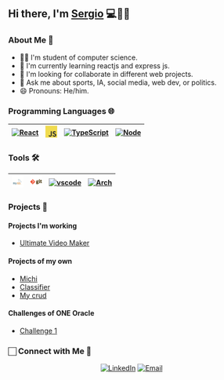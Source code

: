 ## Hi there, I'm [Sergio](https://www.linkedin.com/in/sergio-mena-quispe/) 💻🤗👋

<!--
**username/username** is a ✨ _special_ ✨ repository because its `README.md` (this file) appears on your GitHub profile.
-->

### About Me 👦

- 👨‍🎓 I'm student of computer science.
- 🌱 I'm currently learning reactjs and express js.
- 🔭 I'm looking for collaborate in different web projects.
- 💬 Ask me about sports, IA, social media, web dev, or politics.
- 😄 Pronouns: He/him.

### Programming Languages 🌐
| [<img src="https://user-images.githubusercontent.com/109475768/230745308-52b04473-a6e7-4c0d-b4b1-5f333162f689.png" alt="React" width="24">](https://es.reactjs.org/) | [<img src="https://raw.githubusercontent.com/github/explore/80688e429a7d4ef2fca1e82350fe8e3517d3494d/topics/javascript/javascript.png" alt="JavaScript" width="24">](https://developer.mozilla.org/es/docs/Web/JavaScript) | [<img src="https://user-images.githubusercontent.com/109475768/230745418-e85ff4d3-055d-45fe-a1cd-3b32134fa963.png" alt="TypeScript" width="24">](https://www.typescriptlang.org/) | [<img src="https://user-images.githubusercontent.com/109475768/230745516-ee317439-ec85-49e1-a96d-c0ec269fbf31.png" alt="Node" width="24">](https://nodejs.org/es)
|---|---|---|---|
 
 ### Tools 🛠️

| [<img src="https://raw.githubusercontent.com/github/explore/80688e429a7d4ef2fca1e82350fe8e3517d3494d/topics/mysql/mysql.png" alt="mysql" width="24">](https://www.mysql.com/) | [<img src="https://raw.githubusercontent.com/github/explore/80688e429a7d4ef2fca1e82350fe8e3517d3494d/topics/git/git.png" alt="Git" width="24">](https://git-scm.com/) | [<img src="https://upload.wikimedia.org/wikipedia/commons/thumb/2/2d/Visual_Studio_Code_1.18_icon.svg/1200px-Visual_Studio_Code_1.18_icon.svg.png" alt="vscode" width="24">](https://code.visualstudio.com/) | [<img src="https://user-images.githubusercontent.com/109475768/230745706-8df4b886-9ff0-4c28-871e-1c39f6b15be7.png" alt="Arch" width="24">](https://archlinux.org/) 
|---|---|---|---|

### Projects 🔨

#### Projects I'm working
- [Ultimate Video Maker]([https://applegal.cloud/](https://ultimatevideomaker.com/))

#### Projects of my own 
- [Michi](https://github.com/smenaquispe/michi)
- [Classifier](https://github.com/smenaquispe/classifier)
- [My crud](https://github.com/smenaquispe/mycrud-v2)

#### Challenges of ONE Oracle
- [Challenge 1](https://github.com/smenaquispe/-Challenge-Sprint-01-One-Oracle)

<h3> 🏻 Connect with Me 🤝 </h3>

<p align="center">
<a href="https://www.linkedin.com/in/sergio-mena-quispe/" target="_blank"><img alt="LinkedIn" src="https://img.shields.io/badge/LinkedIn-@SergioMenaQuispe-blue?style=flat&logo=linkedin"></a>
<a href="mailto:sergiosantosmenaq@gmail.com"><img alt="Email" src="https://img.shields.io/badge/Email-sergiosantosmenaq@gmail.com-blue?style=flat&logo=gmail"></a>
</p>
